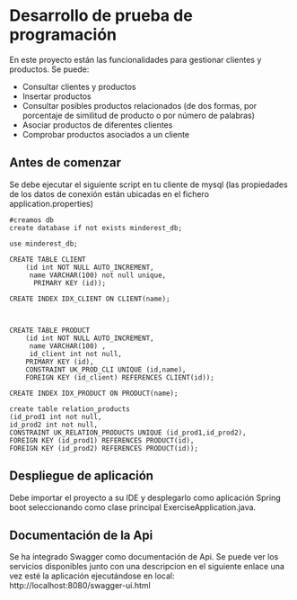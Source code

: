 # Desarrollo de prueba de programación 

En este proyecto están las funcionalidades para gestionar clientes y productos. Se puede:
* Consultar clientes y productos
* Insertar productos
* Consultar posibles productos relacionados (de dos formas, por porcentaje de similitud de producto o por número de palabras)
* Asociar productos de diferentes clientes
* Comprobar productos asociados a un cliente

## Antes de comenzar

Se debe ejecutar el siguiente script en tu cliente de mysql (las propiedades de los datos de conexión están ubicadas en el fichero application.properties)

```
#creamos db
create database if not exists minderest_db;

use minderest_db;

CREATE TABLE CLIENT
	(id int NOT NULL AUTO_INCREMENT,
	 name VARCHAR(100) not null unique,
      PRIMARY KEY (id));

CREATE INDEX IDX_CLIENT ON CLIENT(name);



CREATE TABLE PRODUCT
	(id int NOT NULL AUTO_INCREMENT,
	 name VARCHAR(100) ,
	 id_client int not null,
	PRIMARY KEY (id),
	CONSTRAINT UK_PROD_CLI UNIQUE (id,name),
	FOREIGN KEY (id_client) REFERENCES CLIENT(id));
	
CREATE INDEX IDX_PRODUCT ON PRODUCT(name);

create table relation_products
(id_prod1 int not null,
id_prod2 int not null,
CONSTRAINT UK_RELATION_PRODUCTS UNIQUE (id_prod1,id_prod2),
FOREIGN KEY (id_prod1) REFERENCES PRODUCT(id),
FOREIGN KEY (id_prod2) REFERENCES PRODUCT(id));
```

## Despliegue de aplicación

Debe importar el proyecto a su IDE y desplegarlo como aplicación Spring boot seleccionando como clase principal ExerciseApplication.java.

## Documentación de la Api
Se ha integrado Swagger como documentación de Api. Se puede ver los servicios disponibles junto con una descripcion en el siguiente enlace una vez esté la aplicación ejecutándose en local:
http://localhost:8080/swagger-ui.html
